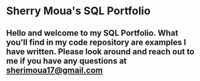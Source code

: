 # Sherry Moua's SQL Portfolio

## Hello and welcome to my SQL Portfolio. What you'll find in my code repository are examples I have written. Please look around and reach out to me if you have any questions at sherimoua17@gmail.com
